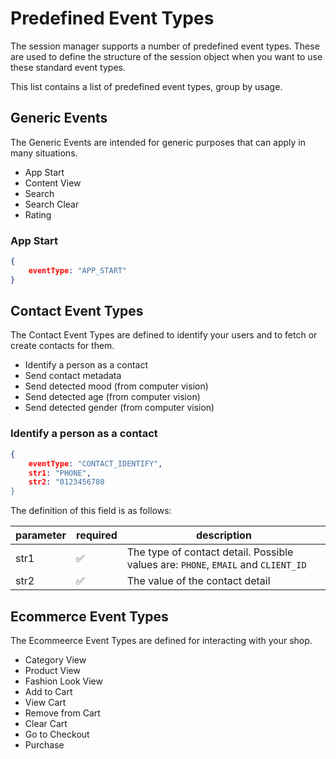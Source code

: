 # Predefined Event Types
The session manager supports a number of predefined event types. These are used to define the structure of the session object when you want to use these standard event types.

This list contains a list of predefined event types, group by usage.

## Generic Events
The Generic Events are intended for generic purposes that can apply in many situations.

- App Start
- Content View
- Search
- Search Clear
- Rating

### App Start

```json
{
    eventType: "APP_START"
}
```

## Contact Event Types
The Contact Event Types are defined to identify your users and to fetch or create contacts for them.

- Identify a person as a contact
- Send contact metadata
- Send detected mood (from computer vision)
- Send detected age (from computer vision)
- Send detected gender (from computer vision)

### Identify a person as a contact

```json
{
    eventType: "CONTACT_IDENTIFY",
    str1: "PHONE",
    str2: "0123456780
}
```

The definition of this field is as follows:

| parameter | required | description                                                                       |
| --------- | -------- | --------------------------------------------------------------------------------- |
| str1      | ✅        | The type of contact detail. Possible values are: `PHONE`, `EMAIL` and `CLIENT_ID` |
| str2      | ✅        | The value of the contact detail                                                   |

## Ecommerce Event Types
The Ecommeerce Event Types are defined for interacting with your shop.

- Category View
- Product View
- Fashion Look View
- Add to Cart
- View Cart
- Remove from Cart
- Clear Cart
- Go to Checkout
- Purchase

